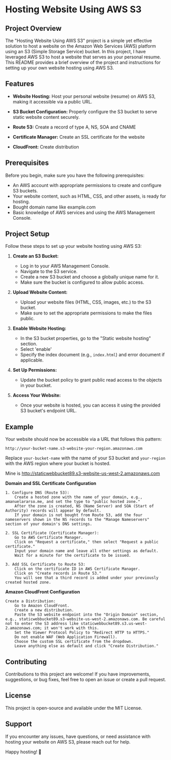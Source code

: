 # Hosting Website Using AWS S3

## Project Overview

The "Hosting Website Using AWS S3" project is a simple yet effective solution to host a website on the Amazon Web Services (AWS) platform using an S3 (Simple Storage Service) bucket. In this project, I have leveraged AWS S3 to host a website that serves as your personal resume. This README provides a brief overview of the project and instructions for setting up your own website hosting using AWS S3.

## Features

- **Website Hosting:** Host your personal website (resume) on AWS S3, making it accessible via a public URL.

- **S3 Bucket Configuration:** Properly configure the S3 bucket to serve static website content securely.
- **Route 53:** Create a record of type A, NS, SOA and CNAME
- **Certificate Manager:** Create an SSL certificate for the website
- **CloudFront:** Create distribution 

## Prerequisites

Before you begin, make sure you have the following prerequisites:

- An AWS account with appropriate permissions to create and configure S3 buckets.
- Your website content, such as HTML, CSS, and other assets, is ready for hosting.
- Bought domain name like example.com
- Basic knowledge of AWS services and using the AWS Management Console.

## Project Setup

Follow these steps to set up your website hosting using AWS S3:

1. **Create an S3 Bucket:**

   - Log in to your AWS Management Console.
   - Navigate to the S3 service.
   - Create a new S3 bucket and choose a globally unique name for it.
   - Make sure the bucket is configured to allow public access.

2. **Upload Website Content:**

   - Upload your website files (HTML, CSS, images, etc.) to the S3 bucket.
   - Make sure to set the appropriate permissions to make the files public.

3. **Enable Website Hosting:**

   - In the S3 bucket properties, go to the "Static website hosting" section.
   - Select 'enable'
   - Specify the index document (e.g., `index.html`) and error document if applicable.

4. **Set Up Permissions:**

   - Update the bucket policy to grant public read access to the objects in your bucket.

5. **Access Your Website:**

   - Once your website is hosted, you can access it using the provided S3 bucket's endpoint URL.

## Example

Your website should now be accessible via a URL that follows this pattern:

```
http://your-bucket-name.s3-website-your-region.amazonaws.com
```

Replace `your-bucket-name` with the name of your S3 bucket and `your-region` with the AWS region where your bucket is hosted.

Mine is http://staticwebbucket89.s3-website-us-west-2.amazonaws.com

**Domain and SSL Certificate Configuration**

    1. Configure DNS (Route 53):
        Create a hosted zone with the name of your domain, e.g., amanuelararso.me, and set the type to "public hosted zone."
        After the zone is created, NS (Name Server) and SOA (Start of Authority) records will appear by default.
        If your domain is not bought from Route 53, add the four nameservers shown in the NS records to the "Manage Nameservers" section of your domain's DNS settings.

    2. SSL Certificate (Certificate Manager):
        Go to AWS Certificate Manager.
        Click on "Request a certificate," then select "Request a public certificate."
        Input your domain name and leave all other settings as default.
        Wait for a minute for the certificate to be issued.

    3. Add SSL Certificate to Route 53:
        Click on the certificate ID in AWS Certificate Manager.
        Click on "Create records in Route 53."
        You will see that a third record is added under your previously created hosted zone.

**Amazon CloudFront Configuration**

    Create a Distribution:
        Go to Amazon CloudFront.
        Create a new distribution.
        Paste the S3 website endpoint into the "Origin Domain" section, e.g., staticwebbucket89.s3-website-us-west-2.amazonaws.com. Be careful not to enter the S3 address like staticwebbucket89.s3.us-west-2.amazonaws.com; it won't work with this.
        Set the Viewer Protocol Policy to "Redirect HTTP to HTTPS."
        Do not enable WAF (Web Application Firewall).
        Choose the custom SSL certificate from the dropdown.
        Leave anything else as default and click "Create Distribution."

## Contributing

Contributions to this project are welcome! If you have improvements, suggestions, or bug fixes, feel free to open an issue or create a pull request.

## License

This project is open-source and available under the MIT License.

## Support

If you encounter any issues, have questions, or need assistance with hosting your website on AWS S3, please reach out for help.

Happy hosting! 🚀
